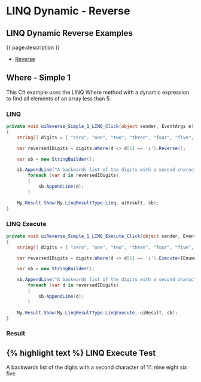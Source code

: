 # LINQ Dynamic - Reverse

## LINQ Dynamic Reverse Examples
{{ page.description }}

- [Reverse](#reverse)

## Where - Simple 1
This C# example uses the LINQ Where method with a dynamic expression to find all elements of an array less than 5.

### LINQ
```csharp
private void uiReverse_Simple_1_LINQ_Click(object sender, EventArgs e)
{
	string[] digits = { "zero", "one", "two", "three", "four", "five", "six", "seven", "eight", "nine" };

	var reversedIDigits = digits.Where(d => d[1] == 'i').Reverse();

	var sb = new StringBuilder();

	sb.AppendLine("A backwards list of the digits with a second character of 'i':");
		foreach (var d in reversedIDigits)
		{
			sb.AppendLine(d);
		}

	My.Result.Show(My.LinqResultType.Linq, uiResult, sb);
}
```

### LINQ Execute
```csharp
private void uiReverse_Simple_1_LINQ_Execute_Click(object sender, EventArgs e)
{
	string[] digits = { "zero", "one", "two", "three", "four", "five", "six", "seven", "eight", "nine" };

	var reversedIDigits = digits.Where(d => d[1] == 'i').Execute<IEnumerable<string>>("Reverse()");

	var sb = new StringBuilder();

	sb.AppendLine("A backwards list of the digits with a second character of 'i':");
		foreach (var d in reversedIDigits)
		{
			sb.AppendLine(d);
		}

	My.Result.Show(My.LinqResultType.LinqExecute, uiResult, sb);
}
```

### Result
{% highlight text %}
LINQ Execute Test
------------------------------
A backwards list of the digits with a second character of 'i':
nine
eight
six
five

```
